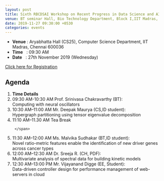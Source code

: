 ```yaml
---
layout: post
title: Sixth RBCDSAI Workshop on Recent Progress in Data Science and AI
venue: BT seminar Hall, Bio Technology Department, Block I,IIT Madras, Chennai 600036
date: 2019-11-27 09:30:00 +0530
categories: events
---
```

<ul class="mb-5" >
	<li><b>Venue</b> : Aryabhatta Hall (CS25), Computer Science Department, IIT Madras, Chennai 600036 </li>
	 <li><b>Time</b>&nbsp;&nbsp; : 09:30 AM</li>
	 <li><b>Date</b>&nbsp;&nbsp; : 27th November 2019 (Wednesday)</li>
</ul>

<a href="https://docs.google.com/forms/d/1K6Upzi18Ay63LLNtEnmTUtd6PnbfCoNTjQ-rS_5KoFQ/edit">Click here for Registration</a>
<h2 class="post-title text-center"> Agenda </h2>
<ol class="publications container mt-4">
  <li class="row">
    <span class="col-5 text-center"><strong> Time </strong> </span>
    <span class="col-25 text-center"><strong> Details</strong> </span>
  </li>
  <li class="row">
     <span class="col-5 text-center">
       09:30 AM-10:30 AM
       </span>
       <span class="col-25">
Prof. Srinivasa Chakravarthy (BT):<br>Computing with neural oscillators </span>
  </li> <li class="row">
     <span class="col-5 text-center">
      10:30 AM–11:00 AM
       </span>
       <span class="col-25">
        Mr. Deepak Maurya (CS,ID student):<br> Hypergraph partitioning using tensor eigenvalue decomposition <br> 
     </span>
  </li> <li class="row">
     <span class="col-5 text-center">
       11:10 AM–11.30 AM
       </span> <span class="col-25">Tea Break 

     </span>
  </li> <li class="row">
     <span class="col-5 text-center">
11:30 AM–12:00 AM
       </span> <span class="col-25">
Ms. Malvika Sudhakar (BT,ID student): <br>Novel ratio-metric features enable the identification of new driver genes across cancer types<br>
     </span>
  </li> <li class="row">
     <span class="col-5 text-center">
       12:00 AM–12:30 AM
       </span> <span class="col-25">
       Dr. Sreeja R. (CH, PDF):<br>Multivariate analysis of spectral data for building kinetic models <br> 
     </span>
  </li> <li class="row">
<span class="col-5 text-center">
       12:30 AM–13:00 PM
       </span> <span class="col-25">
     Mr.  Vijayanand Digge (EE, Student): <br>Data-driven controller design for performance management of web-servers in cloud <br> 
     </span>
  </li>
 </ol>

